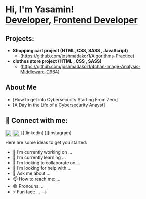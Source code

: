 <h1>Hi, I'm Yasamin! <br/><a href="https://github.com/joshmadakor1">Developer</a>, <a href="https://www.linkedin.com/in/joshmadakor/">Frontend Developer</a>

<h2> Projects:</h2>

- <b>Shopping cart project (HTML, CSS, SASS , JavaScript)</b>
  - (https://github.com/joshmadakor1/Algorithms-Practice)
- <b>clothes store project (HTML , CSS , SASS)</b>
  - (https://github.com/joshmadakor1/4chan-Image-Analysis-Middleware-C964) 


<h2>About Me</h2>

- [How to get into Cybersecurity Starting From Zero]
- [A Day in the Life of a Cybersecurity Anayst]

<h2> 🤳 Connect with me:</h2>


[<img align="left" alt="JoshMadakor | LinkedIn" width="22px" src="https://cdn.jsdelivr.net/npm/simple-icons@v3/icons/linkedin.svg" />][linkedin]
[<img align="left" alt="JoshMadakor | Instagram" width="22px" src="https://cdn.jsdelivr.net/npm/simple-icons@v3/icons/instagram.svg" />][instagram]



Here are some ideas to get you started:

- 🔭 I’m currently working on ...
- 🌱 I’m currently learning ...
- 👯 I’m looking to collaborate on ...
- 🤔 I’m looking for help with ...
- 💬 Ask me about ...
- 📫 How to reach me: ...
- 😄 Pronouns: ...
- ⚡ Fun fact: ...
-->

